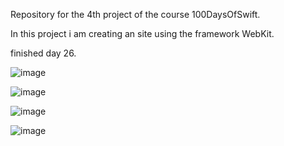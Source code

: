 Repository for the 4th project of the course 100DaysOfSwift. 

In this project i am creating an site using the framework WebKit.

finished day 26. 

![image](https://user-images.githubusercontent.com/122572631/236630500-a9a2a05f-82f2-4b6e-8b13-a523a89ab76c.png)


![image](https://user-images.githubusercontent.com/122572631/236630520-45d71ac9-87bc-4978-ad10-2eb2f747a76a.png)


![image](https://user-images.githubusercontent.com/122572631/236630536-4a711d5c-2b78-4795-885d-6fcf2ec5c1b1.png)


![image](https://user-images.githubusercontent.com/122572631/236630562-b8c9e7c4-4a96-476c-bedf-5f9551b1e775.png)
